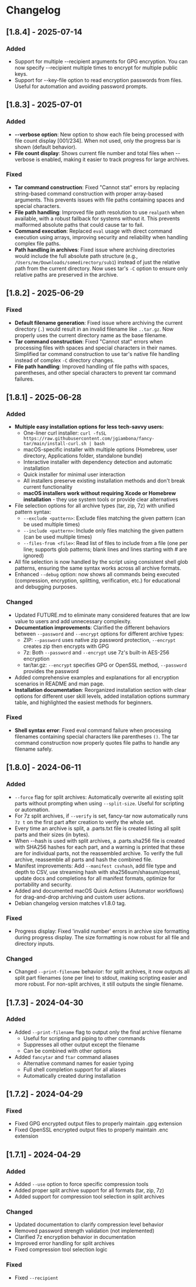 # Changelog

## [1.8.4] - 2025-07-14

### Added
- Support for multiple --recipient arguments for GPG encryption. You can now specify --recipient multiple times to encrypt for multiple public keys.
- Support for --key-file option to read encryption passwords from files. Useful for automation and avoiding password prompts.

## [1.8.3] - 2025-07-01

### Added
- **--verbose option**: New option to show each file being processed with file count display [001/234]. When not used, only the progress bar is shown (default behavior).
- **File count display**: Shows current file number and total files when --verbose is enabled, making it easier to track progress for large archives.

### Fixed
- **Tar command construction**: Fixed "Cannot stat" errors by replacing string-based command construction with proper array-based arguments. This prevents issues with file paths containing spaces and special characters.
- **File path handling**: Improved file path resolution to use `realpath` when available, with a robust fallback for systems without it. This prevents malformed absolute paths that could cause tar to fail.
- **Command execution**: Replaced `eval` usage with direct command execution using arrays, improving security and reliability when handling complex file paths.
- **Path handling in archives**: Fixed issue where archiving directories would include the full absolute path structure (e.g., `/Users/me/Downloads/somedirectory/sub1`) instead of just the relative path from the current directory. Now uses tar's `-C` option to ensure only relative paths are preserved in the archive.

## [1.8.2] - 2025-06-29

### Fixed
- **Default filename generation**: Fixed issue where archiving the current directory (`.`) would result in an invalid filename like `..tar.gz`. Now properly uses the current directory name as the base filename.
- **Tar command construction**: Fixed "Cannot stat" errors when processing files with spaces and special characters in their names. Simplified tar command construction to use tar's native file handling instead of complex `-C` directory changes.
- **File path handling**: Improved handling of file paths with spaces, parentheses, and other special characters to prevent tar command failures.

## [1.8.1] - 2025-06-28

### Added
- **Multiple easy installation options for less tech-savvy users:**
  - One-liner curl installer: `curl -fsSL https://raw.githubusercontent.com/jgiambona/fancy-tar/main/install-curl.sh | bash`
  - macOS-specific installer with multiple options (Homebrew, user directory, Applications folder, standalone bundle)
  - Interactive installer with dependency detection and automatic installation
  - Quick installer for minimal user interaction
  - All installers preserve existing installation methods and don't break current functionality
  - **macOS installers work without requiring Xcode or Homebrew installation** - they use system tools or provide clear alternatives
- File selection options for all archive types (tar, zip, 7z) with unified pattern syntax:
  - `--exclude <pattern>`: Exclude files matching the given pattern (can be used multiple times)
  - `--include <pattern>`: Include only files matching the given pattern (can be used multiple times)
  - `--files-from <file>`: Read list of files to include from a file (one per line; supports glob patterns; blank lines and lines starting with # are ignored)
- All file selection is now handled by the script using consistent shell glob patterns, ensuring the same syntax works across all archive formats.
- Enhanced `--debug` option: now shows all commands being executed (compression, encryption, splitting, verification, etc.) for educational and debugging purposes.

### Changed
- Updated FUTURE.md to eliminate many considered features that are low value to users and add unnecessary complexity.
- **Documentation improvements**: Clarified the different behaviors between `--password` and `--encrypt` options for different archive types:
  - ZIP: `--password` uses native zip password protection, `--encrypt` creates zip then encrypts with GPG
  - 7z: Both `--password` and `--encrypt` use 7z's built-in AES-256 encryption
  - tar/tar.gz: `--encrypt` specifies GPG or OpenSSL method, `--password` provides the password
- Added comprehensive examples and explanations for all encryption scenarios in README and man page.
- **Installation documentation**: Reorganized installation section with clear options for different user skill levels, added installation options summary table, and highlighted the easiest methods for beginners.

### Fixed
- **Shell syntax error**: Fixed eval command failure when processing filenames containing special characters like parentheses `()`. The tar command construction now properly quotes file paths to handle any filename safely.

## [1.8.0] - 2024-06-11

### Added
- `--force` flag for split archives: Automatically overwrite all existing split parts without prompting when using `--split-size`. Useful for scripting or automation.
- For 7z split archives, if `--verify` is set, fancy-tar now automatically runs `7z t` on the first part after creation to verify the whole set.
- Every time an archive is split, a <output>.parts.txt file is created listing all split parts and their sizes (in bytes).
- When --hash is used with split archives, a <output>.parts.sha256 file is created with SHA256 hashes for each part, and a warning is printed that these are for individual parts, not the reassembled archive. To verify the full archive, reassemble all parts and hash the combined file.
- Manifest improvements: Add `--manifest csvhash`, add file type and depth to CSV, use streaming hash with sha256sum/shasum/openssl, update docs and completions for all manifest formats, optimize for portability and security.
- Added and documented macOS Quick Actions (Automator workflows) for drag-and-drop archiving and custom user actions.
- Debian changelog version matches v1.8.0 tag.

### Fixed
- Progress display: Fixed 'invalid number' errors in archive size formatting during progress display. The size formatting is now robust for all file and directory inputs.

### Changed
- Changed `--print-filename` behavior: for split archives, it now outputs all split part filenames (one per line) to stdout, making scripting easier and more robust. For non-split archives, it still outputs the single filename.

## [1.7.3] - 2024-04-30

### Added
- Added `--print-filename` flag to output only the final archive filename
  - Useful for scripting and piping to other commands
  - Suppresses all other output except the filename
  - Can be combined with other options
- Added `fancytar` and `ftar` command aliases
  - Alternative command names for easier typing
  - Full shell completion support for all aliases
  - Automatically created during installation

## [1.7.2] - 2024-04-29

### Fixed
- Fixed GPG encrypted output files to properly maintain .gpg extension
- Fixed OpenSSL encrypted output files to properly maintain .enc extension

## [1.7.1] - 2024-04-29

### Added
- Added `--use` option to force specific compression tools
- Added proper split archive support for all formats (tar, zip, 7z)
- Added support for compression tool selection in split archives

### Changed
- Updated documentation to clarify compression level behavior
- Removed password strength validation (not implemented)
- Clarified 7z encryption behavior in documentation
- Improved error handling for split archives
- Fixed compression tool selection logic

### Fixed
- Fixed `--recipient`